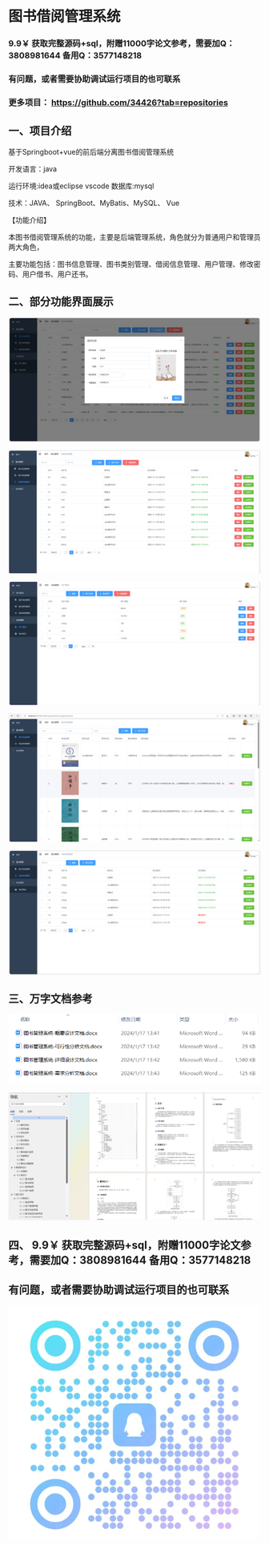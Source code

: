 # 图书借阅管理系统

### 9.9￥ 获取完整源码+sql，附赠11000字论文参考，需要加Q：3808981644 备用Q：3577148218
### 有问题，或者需要协助调试运行项目的也可联系
### 更多项目： https://github.com/34426?tab=repositories

## 一、项目介绍

基于Springboot+vue的前后端分离图书借阅管理系统

开发语言：java

运行环境:idea或eclipse vscode 数据库:mysql

技术：JAVA、 SpringBoot、MyBatis、MySQL、 Vue

【功能介绍】

本图书借阅管理系统的功能，主要是后端管理系统，角色就分为普通用户和管理员两大角色，

主要功能包括：图书信息管理、图书类别管理、借阅信息管理、用户管理、修改密码、用户借书、用户还书。


## 二、部分功能界面展示

![img_2.png](imgs/img_2.png)

![img_3.png](imgs/img_3.png)

![img_4.png](imgs/img_4.png)

![img_5.png](imgs/img_5.png)

![img_6.png](imgs/img_6.png)

## 三、万字文档参考

![img.png](imgs/img.png)

![img_1.png](imgs/img_1.png)

## 四、 9.9￥ 获取完整源码+sql，附赠11000字论文参考，需要加Q：3808981644 备用Q：3577148218
## 有问题，或者需要协助调试运行项目的也可联系
![img.png](img.png)
